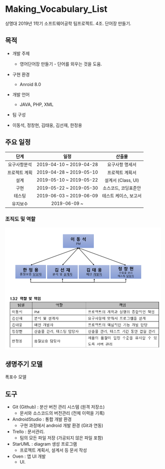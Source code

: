 # Making_Vocabulary_List
상명대 2019년 1학기 소프트웨어공학 팀프로젝트. 4조. 단어장 만들기.

## 목적
- 개발 주제
  * 영어단어장 만들기 - 단어를 외우는 것을 도움.
  
- 구현 환경
  * Anroid 8.0

- 개발 언어
  * JAVA, PHP, XML
 
 - 팀 구성
  * 이동석, 정창현, 김태웅, 김선재, 한정용

## 주요 일정
|      단계     |           일정          |         산출물        |
|:-------------:|:-----------------------:|:---------------------:|
|  요구사항분석 | 2019-04-10 ~ 2019-04-28 |    요구사항 명세서    |
| 프로젝트 계획 | 2019-04-28 ~ 2019-05-10 |    프로젝트 계획서    |
|      설계     | 2019-05-10 ~ 2019-05-22 |   설계서 (Class, UI)  |
|      구현     | 2019-05-22 ~ 2019-05-30 |  소스코드, 코딩표준안 |
|     테스팅    | 2019-06-03 ~ 2019-06-09 | 테스트 케이스, 보고서 |
|    유지보수   |       2019-06-09 ~      |                       |

### 조직도 및 역할
![team_role](https://github.com/dongseoki/Making_Vocabulary_List/blob/master/doc/2_%20%ED%94%84%EB%A1%9C%EC%A0%9D%ED%8A%B8%20%EA%B3%84%ED%9A%8D%EC%84%9C/team_role.bmp)

## 생명주기 모델
폭포수 모델

## 도구
- Git (Github) : 분산 버전 관리 시스템 (원격 저장소)
  * 문서와 소스코드의 버전관리 (전체 이력을 기록)
- AndroidStudio : 통합 개발 환경
  * 구현 과정에서 android 개발 환경 (Git과 연동)
- Trello : 문서관리.
  * 팀의 모든 파일 저장 (가공되지 않은 파일 포함)
- StarUML : diagram 생성 프로그램
  * 프로젝트 계획서, 설계서 등 문서 작성
- Oven : 앱 UI 개발
  * UI.